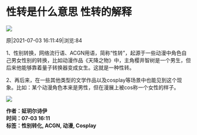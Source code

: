 # 性转是什么意思 性转的解释

![](https://imgjy.yxlady.com/upload/img/jy_jh/20210703161149_69727.jpg)

原|2021-07-03 16:11:49|浏览:84

1、性别转换，网络流行语、ACGN用语，简称“性转”，起源于一些动漫中角色自己男女性别的转换，比如动漫作品《天降之物》中，主角樱井智树是一个男生，但后来他能够靠着量子转换器变成女生。这就是一种性转。

2、再后来，在一些其他类型的文学作品以及cosplay等场景中也能见到这个现象。比如：某个动漫角色本来是男性，但在漫展上被cos称一个女性的样子。

![](https://jingyan.yxlady.com/users1/d8d11c43144e4db685e028a1c4ed0c28!400x400.jpeg)

**作者：姃玥尔诗伊**  
**时间：07-03 16:11**  
**标签：性别转化, ACGN, 动漫, Cosplay**